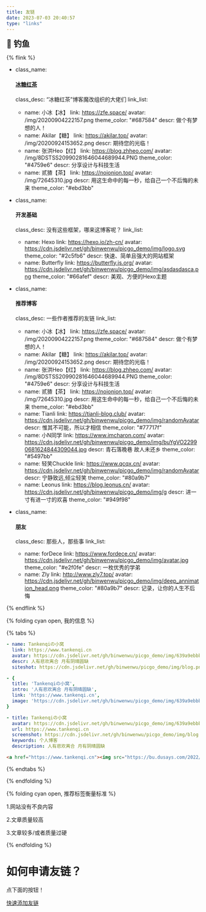 ```yaml
---
title: 友链
date: 2023-07-03 20:40:57
type: "links"
---
```

<div class="title-h2-a">
  <div class="title-h2-a-left">
    <h2 style="padding-top: 0;margin:0.6rem 0 0.6rem;">🎣 钓鱼</h2><a class="random-post-start" href="javascript:fetchRandomPost();"><i class="fa-solid fa-arrow-rotate-right"></i></a>
  </div>
</div>
<div id="random-post"></div>

<link rel="stylesheet" type="text/css" href="https://cdn1.tianli0.top/gh/zhheo/JS-Heo@main/moments/random-friends-post.css">










<!-- 一个友链的例子 -->
<!-- 
- name: 小冰【冰】
  link: https://zfe.space/
  avatar: /img/20200904222157.png
  descr: 做个有梦想的人！ 
  theme_color: "blue"
  <a href="https://github.com/Rock-Candy-Tea">冰糖红茶 </a>
-->

{% flink %}
- class_name: <h4><a href="https://github.com/Rock-Candy-Tea">冰糖红茶 </a></h4>
  class_desc: “冰糖红茶”博客魔改组织的大佬们
  link_list:
  - name: 小冰【冰】
    link: https://zfe.space/
    avatar: /img/20200904222157.png
    theme_color: "#687584"
    descr: 做个有梦想的人！
  - name: Akilar【糖】
    link: https://akilar.top/
    avatar: /img/20200924153652.png
    descr: 期待您的光临！
  - name: 张洪Heo【红】
    link: https://blog.zhheo.com/
    avatar: /img/8DSTSS20990281646044689944.PNG
    theme_color: "#4759e6"
    descr: 分享设计与科技生活
  - name: 贰猹【茶】
    link: https://noionion.top/
    avatar: /img/72645310.jpg
    descr: 用这生命中的每一秒，给自己一个不后悔的未来
    theme_color: "#ebd3bb"

- class_name: <h4>开发基础</h4>
  class_desc: 没有这些框架，哪来这博客呢？
  link_list:
  - name: Hexo
    link: https://hexo.io/zh-cn/
    avatar: https://cdn.jsdelivr.net/gh/binwenwu/picgo_demo/img/logo.svg
    theme_color: "#2c5fb6"
    descr: 快速、简单且强大的网站框架
  - name: Butterfly
    link: https://butterfly.js.org/
    avatar: https://cdn.jsdelivr.net/gh/binwenwu/picgo_demo/img/asdasdasca.png
    theme_color: "#66afef"
    descr: 美观、方便的Hexo主题


- class_name: <h4>推荐博客</h4>
  class_desc: 一些作者推荐的友链
  link_list:
  - name: 小冰【冰】
    link: https://zfe.space/
    avatar: /img/20200904222157.png
    theme_color: "#687584"
    descr: 做个有梦想的人！
  - name: Akilar【糖】
    link: https://akilar.top/
    avatar: /img/20200924153652.png
    descr: 期待您的光临！
  - name: 张洪Heo【红】
    link: https://blog.zhheo.com/
    avatar: /img/8DSTSS20990281646044689944.PNG
    theme_color: "#4759e6"
    descr: 分享设计与科技生活
  - name: 贰猹【茶】
    link: https://noionion.top/
    avatar: /img/72645310.jpg
    descr: 用这生命中的每一秒，给自己一个不后悔的未来
    theme_color: "#ebd3bb"
  - name: Tianli
    link: https://tianli-blog.club/
    avatar: https://cdn.jsdelivr.net/gh/binwenwu/picgo_demo/img/randomAvatar
    descr: 惟其不可能，所以才相信
    theme_color: "#77717f"
  - name: 小N同学
    link: https://www.imcharon.com/
    avatar: https://cdn.jsdelivr.net/gh/binwenwu/picgo_demo/img/buYgVO22990681624844309044.jpg
    descr: 青石落晚巷 故人未还乡
    theme_color: "#5497bb"
  - name: 轻笑Chuckle
    link: https://www.qcqx.cn/
    avatar: https://cdn.jsdelivr.net/gh/binwenwu/picgo_demo/img/randomAvatar
    descr: 宁静致远,倾尘轻笑
    theme_color: "#80a9b7"
  - name: Leonus
    link: https://blog.leonus.cn/
    avatar: https://cdn.jsdelivr.net/gh/binwenwu/picgo_demo/img/g
    descr: 进一寸有进一寸的欢喜
    theme_color: "#949f98"


- class_name: <h4>朋友</h4>
  class_desc: 那些人，那些事
  link_list:
  - name: forDece
    link: https://www.fordece.cn/
    avatar: https://cdn.jsdelivr.net/gh/binwenwu/picgo_demo/img/avatar.jpg
    theme_color: "#e2f0fe"
    descr: 一枚优秀的学弟
  - name: Zly
    link: http://www.zly7.top/
    avatar: https://cdn.jsdelivr.net/gh/binwenwu/picgo_demo/img/deep_annimation_head.png
    theme_color: "#80a9b7"
    descr: 记录，让你的人生不后悔


{% endflink %}


{% folding cyan open, 我的信息 %}

{% tabs  %}
<!-- tab Butterfly & MengD -->
```yaml
- name: Tankenqiの小窝
  link: https://www.tankenqi.cn
  avatar: https://cdn.jsdelivr.net/gh/binwenwu/picgo_demo/img/639a9ebbbc1ad.webp
  descr: 人有悲欢离合 月有阴晴圆缺
  siteshot: https://cdn.jsdelivr.net/gh/binwenwu/picgo_demo/img/blog.png
```
<!-- endtab -->

<!-- tab fluid -->
```yaml
- {
  title: 'Tankenqiの小窝',
  intro: '人有悲欢离合 月有阴晴圆缺',
  link: 'https://www.tankenqi.cn',
  image: 'https://cdn.jsdelivr.net/gh/binwenwu/picgo_demo/img/639a9ebbbc1ad.webp'
}
```
<!-- endtab -->

<!-- tab volantis -->
```yaml
- title: Tankenqiの小窝
  avatar: https://cdn.jsdelivr.net/gh/binwenwu/picgo_demo/img/639a9ebbbc1ad.webp
  url: https://www.tankenqi.cn
  screenshot: https://cdn.jsdelivr.net/gh/binwenwu/picgo_demo/img/blog.png
  keywords: 个人博客
  description: 人有悲欢离合 月有阴晴圆缺
```
<!-- endtab -->

<!-- tab html -->
```html
<a href="https://www.tankenqi.cn"><img src="https://bu.dusays.com/2022/12/15/639a9ebbbc1ad.jpg" alt="avatar">Tankenqiの小窝</a>
```
<!-- endtab -->

{% endtabs  %}

{% endfolding %}

{% folding cyan open, 推荐标签衡量标准 %}

1.网站没有不良内容

2.文章质量较高

3.文章较多/或者质量过硬

{% endfolding %}

<h1>如何申请友链？</h1>

点下面的按钮！
<script type="text/javascript" src="https://cdn1.tianli0.top/npm/jquery@latest/dist/jquery.min.js"></script>
<script src = "/js/randomFriend.js"></script>

<a href="javascript:void(0)" onclick="addflink()">快速添加友链</a>
